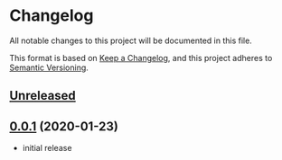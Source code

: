 # Changelog

All notable changes to this project will be documented in this file.

This format is based on [Keep a Changelog], and this project adheres to [Semantic Versioning].

## [Unreleased]

## [0.0.1] (2020-01-23)

* initial release

<!-- links -->

[Unreleased]: https://github.com/ubnt-intrepid/mimicaw/compare/v0.0.1...HEAD
[0.0.1]: https://github.com/ubnt-intrepid/mimicaw/tree/v0.0.1

[Keep a Changelog]: https://keepachangelog.com/en/1.0.0/
[Semantic Versioning]: https://semver.org/spec/v2.0.0.html
